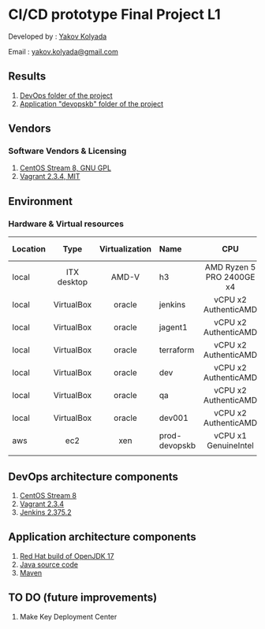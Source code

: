# CI/CD prototype Final Project L1

Developed by : [Yakov Kolyada](https://github.com/y-kolyada)

Email : [yakov.kolyada@gmail.com](mailto:yakov.kolyada@gmail.com)

## Results
1. [DevOps folder of the project](https://github.com/y-kolyada/final-project-devops)
2. [Application "devopskb" folder of the project](https://github.com/y-kolyada/devopskb)

## Vendors
### Software Vendors & Licensing
1. [CentOS Stream 8, GNU GPL](https://www.centos.org/centos-stream/)
2. [Vagrant 2.3.4, MIT](https://developer.hashicorp.com/vagrant/downloads)

## Environment

### Hardware & Virtual resources
| Location | Type         | Virtualization | Name          | CPU                        | RAM   | HDD   | Architecture | FS Type  |
|:---------|:------------:|:--------------:|:--------------|:--------------------------:|:-----:|:-----:|:------------:|:--------:|
| local    | ITX desktop  | AMD-V          | h3            | AMD Ryzen 5 PRO 2400GE x4  | 64GB  | 1TB   | x86_64       | xfs      |
| local    | VirtualBox   | oracle         | jenkins       | vCPU x2 AuthenticAMD       | 3GB   | 12GB  | x86_64       | xfs      |
| local    | VirtualBox   | oracle         | jagent1       | vCPU x2 AuthenticAMD       | 1GB   | 10GB  | x86_64       | xfs      |
| local    | VirtualBox   | oracle         | terraform     | vCPU x2 AuthenticAMD       | 3GB   | 10GB  | x86_64       | xfs      |
| local    | VirtualBox   | oracle         | dev           | vCPU x2 AuthenticAMD       | 3GB   | 10GB  | x86_64       | xfs      |
| local    | VirtualBox   | oracle         | qa            | vCPU x2 AuthenticAMD       | 3GB   | 10GB  | x86_64       | xfs      |
| local    | VirtualBox   | oracle         | dev001        | vCPU x2 AuthenticAMD       | 4GB   | 15GB  | x86_64       | xfs      |
| aws      | ec2          | xen            | prod-devopskb | vCPU x1 GenuineIntel       | 1GB   | 10GB  | x86_64       | xfs      |
|          |              |                |               |                            |       |       |              |          |

## DevOps architecture components

1. [CentOS Stream 8](https://www.centos.org/centos-stream/)
2. [Vagrant 2.3.4](https://developer.hashicorp.com/vagrant/downloads)
3. [Jenkins 2.375.2](https://github.com/y-kolyada/final-project-devops/blob/main/jenkins/README.md)

## Application architecture components
1. [Red Hat build of OpenJDK 17](https://developers.redhat.com/products/openjdk/download)
2. [Java source code](https://github.com/y-kolyada/devopskb/tree/main/src/main)
3. [Maven](https://github.com/y-kolyada/devopskb/blob/main/pom.xml)

## TO DO (future improvements)

1. Make Key Deployment Center